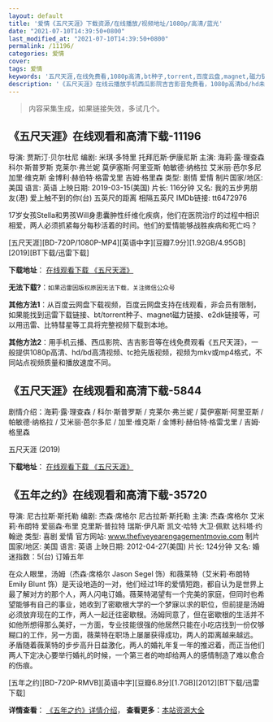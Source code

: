 ```yaml
---
layout: default
title: '爱情《五尺天涯》下载资源/在线播放/视频地址/1080p/高清/蓝光'
date: "2021-07-10T14:39:50+0800"
last_modified_at: "2021-07-10T14:39:50+0800"
permalink: /11196/
categories: 爱情
cover:
tags: 爱情
keywords: '五尺天涯,在线免费看,1080p高清,bt种子,torrent,百度云盘,magnet,磁力链,迅雷下载资源'
description: '《五尺天涯》在线云播放手机西瓜影院吉吉影音免费看，1080p高清bd/hd未删减完整版和tc抢先枪版，mkv/mp4格式，附带bt/torrent种子、magnet/磁力链、百度云盘、网盘资源迅雷下载链接'
---
```


>内容采集生成，如果链接失效，多试几个。


## 《五尺天涯》在线观看和高清下载-11196

导演: 贾斯汀·贝尔杜尼 编剧: 米琪·多特里 托拜厄斯·伊康尼斯 主演: 海莉·露·理查森 科尔·斯普罗斯 克莱尔·弗兰妮 莫伊塞斯·阿里亚斯 帕敏德·纳格拉 艾米丽·芭尔多尼 加里·维克斯 金博利·赫伯特·格雷戈里 吉姆·格里森 类型: 剧情 爱情 制片国家/地区: 美国 语言: 英语 上映日期: 2019-03-15(美国) 片长: 116分钟 又名: 我的五步男朋友(港) 爱上触不到的你(台) 五英尺的距离 相隔五英尺 IMDb链接: tt6472976

17岁女孩Stella和男孩Will身患囊肿性纤维化疾病，他们在医院治疗的过程中相识相爱，两人必须抓紧每分每秒活着的时间。他们的爱情能够战胜疾病和死亡吗？


[五尺天涯][BD-720P/1080P-MP4][英语中字][豆瓣7.9分][1.92GB/4.95GB][2019][BT下载/迅雷下载]

**下载地址**： [在线观看下载 《五尺天涯》](https://www.btdx8.com/torrent/wcty_2019.html) 


**无法下载?**：`如果迅雷因版权原因无法下载，关注微信公众号 `

**其他方法1**：从百度云网盘下载视频，百度云网盘支持在线观看，非会员有限制，如果能找到迅雷下载链接、bt/torrent种子、magnet磁力链接、e2dk链接等，可以用迅雷、比特彗星等工具将完整视频下载到本地。

**其他方法2**：用手机云播、西瓜影院、吉吉影音等在线免费观看《五尺天涯》，一般提供1080p高清、hd/bd高清视频、tc抢先版视频，视频为mkv或mp4格式，不同站点视频质量和播放速度不同。


## 《五尺天涯》在线观看和高清下载-5844

剧情介绍：海莉·露·理查森 / 科尔·斯普罗斯 / 克莱尔·弗兰妮 / 莫伊塞斯·阿里亚斯 / 帕敏德·纳格拉 / 艾米丽·芭尔多尼 / 加里·维克斯 / 金博利·赫伯特·格雷戈里 / 吉姆·格里森


五尺天涯 (2019)

**下载地址**： [在线观看下载 《五尺天涯》](https://www.btbtdy.me/btdy/dy15725.html) 


## 《五年之约》在线观看和高清下载-35720

导演: 尼古拉斯·斯托勒 编剧: 杰森·席格尔 尼古拉斯·斯托勒 主演: 杰森·席格尔 艾米莉·布朗特 爱丽森·布里 克里斯·普拉特 瑞斯·伊凡斯 凯文·哈特 大卫·佩默 达科塔·约翰逊 类型: 喜剧 爱情 官方网站: www.thefiveyearengagementmovie.com 制片国家/地区: 美国 语言: 英语 上映日期: 2012-04-27(美国) 片长: 124分钟 又名: 婚迷指数：5(台) 订婚五年

在众人眼里，汤姆（杰森·席格尔 Jason Segel 饰）和薇莱特（艾米莉·布朗特 Emily Blunt 饰）是天设地造的一对，他们经过1年的爱情短跑，都自认为是世界上最了解对方的那个人，两人闪电订婚。薇莱特渴望有一个完美的家庭，但同时也希望能够有自己的事业，她收到了密歇根大学的一个梦寐以求的职位，但前提是汤姆必须放弃现在的工作，两人一起迁往密歇根。汤姆同意了，但在密歇根的生活并不如他所想得那么美好，一方面，专业技能很强的他居然只能在小吃店找到一份仅够糊口的工作，另一方面，薇莱特在职场上屡屡获得成功，两人的距离越来越远。 矛盾随着薇莱特的步步高升日益激化，两人的婚礼年复一年的推迟着，而正当他们两人下定决心要举行婚礼的时候，一个第三者的吻却给两人的感情制造了难以愈合的伤痕。


[五年之约][BD-720P-RMVB][英语中字][豆瓣6.8分][1.7GB][2012][BT下载/迅雷下载]

**详情查看**： [《五年之约》详情介绍](/movie/35720/)， **查看更多**：[本站资源大全](/movie/t/all/)

